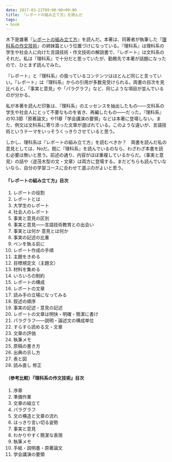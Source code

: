 ```yaml
---
date: 2017-03-21T09:00:00+09:00
title: 『レポートの組み立て方』を読んだ
tags:
- book
---
```

木下是雄著『[レポートの組み立て方](http://amzn.to/2mEODNW)』を読んだ。本著は、同著者が執筆した『[理科系の作文技術](http://amzn.to/2n7kES1)』の姉妹篇という位置づけになっている。『理科系』は理科系の学生や社会人に向けた言語技術・作文技術の解説書で、『レポート』は文科系のそれだ。私は『理科系』で十分だと思っていたが、勤務先で本著が話題になったので、ひとまず読んでみた。

『レポート』と『理科系』の扱っているコンテンツはほとんど同じと言っていい。『レポート』は『理科系』からの引用が多数見受けられる。両書の目次を見比べると、「事実と意見」や「パラグラフ」など、同じような項目が並んでいるのが分かる。

私が本著を読んだ印象は、『理科系』のエッセンスを抽出したもの――文科系の学生や社会人にとって不要なものを省き、再編したもの――だった。『理科系』の10.3節「原著論文」や11章「学会講演の要領」などは本著に登場しない。また、例文は文科系に寄り添った文章が選ばれている。このような違いが、言語技術というテーマをいっそうくっきりさせていると思う。

しかし、理科系は『レポートの組み立て方』を読むべきか？　両書を読んだ私の意見としては、Noだ。既に『理科系』を読んでいるのなら、わざわざ本書を読む必要は無いと思う。前述の通り、内容がほぼ重複しているからだ。〈事実と意見〉の話や〈逆茂木型の文・文章〉は両方に登場する。まだどちらも読んでいないなら、自分の学習コースに合わせて選ぶのがよいと思う。

#### 『レポートの組み立て方』目次

1. レポートの役割
  1. レポートとは
  1. 大学生のレポート
  1. 社会人のレポート
1. 事実と意見の区別
  1. 事実と意見――言語技術教育との出会い
  1. 事実とは何か 意見とは何か
  1. 事実の記述の比重
1. ペンを執る前に
  1. レポート作成の手順
  1. 主題をきめる
  1. 目標規定文（主題文）
  1. 材料を集める
  1. いろいろの制約
  1. レポートの構成
1. レポートの文章
  1. 読み手の立場になってみる
  1. 叙述の順序
  1. 事実の記述・意見の記述
  1. レポートの文章は明快・明確・簡潔に書け
  1. パラグラフ――説明・論述文の構成単位
  1. すらすら読める文・文章
  1. 文章の評価
1. 執筆メモ
  1. 原稿の書き方
  1. 出典の示し方
  1. 表と図
  1. 読み直し 修正

#### （参考比較）『理科系の作文技術』目次

1. 序章
1. 準備作業
1. 文章の組立て
1. パラグラフ
1. 文の構造と文章の流れ
1. はっきり言い切る姿勢
1. 事実と意見
1. わかりやすく簡潔な表現
1. 執筆メモ
1. 手紙・説明書・原著論文
1. 学会講演の要領
